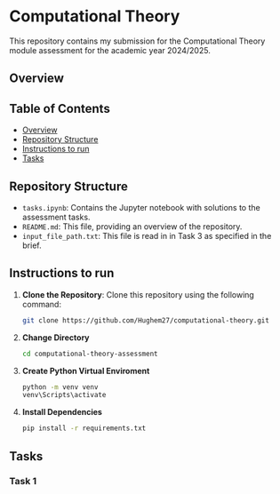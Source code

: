 # Computational Theory 

This repository contains my submission for the Computational Theory module assessment for the academic year 2024/2025. 

## Overview

## Table of Contents

- [Overview](#overview)
- [Repository Structure](#repository-structure)
- [Instructions to run](#instructions-to-run)
- [Tasks](#tasks)
 

## Repository Structure

- `tasks.ipynb`: Contains the Jupyter notebook with solutions to the assessment tasks.
- `README.md`: This file, providing an overview of the repository.
- `input_file_path.txt`: This file is read in in Task 3 as specified in the brief.

## Instructions to run
1. **Clone the Repository**: Clone this repository using the following command:

   ```bash
   git clone https://github.com/Hughem27/computational-theory.git 
   ```

2. **Change Directory** 
    ```bash
    cd computational-theory-assessment
    ```

3. **Create Python Virtual Enviroment**
   ```bash
   python -m venv venv
   venv\Scripts\activate  
   ```

4. **Install Dependencies**
   ```bash
   pip install -r requirements.txt
   ```

## Tasks
### Task 1 
